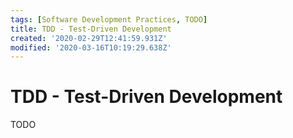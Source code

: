 ```yaml
---
tags: [Software Development Practices, TODO]
title: TDD - Test-Driven Development
created: '2020-02-29T12:41:59.931Z'
modified: '2020-03-16T10:19:29.638Z'
---
```


# TDD - Test-Driven Development

TODO
